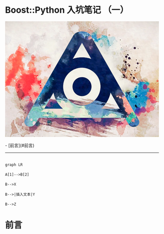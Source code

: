 # Boost::Python 入坑笔记 （一）

![](./pic/Amazarashi.jpg)

<!-- TOC -->- [前言](#前言)<!-- /TOC -->

---

```mermaid

graph LR

A[1]-->B[2]

B-->X

B-->|插入文本|Y

B-->Z

```

# 前言

